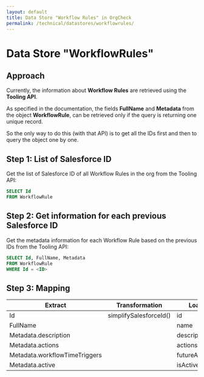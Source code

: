 ```yaml
---
layout: default
title: Data Store "Workflow Rules" in OrgCheck  
permalink: /technical/datastores/workflowrules/
---
```


# Data Store "WorkflowRules"

## Approach

Currently, the information about **Workflow Rules** are retrieved using the **Tooling API**.

As specified in the documentation, the fields **FullName** and **Metadata** from the object **WorkflowRule**,
can be retrieved only if the query is returning one unique record.

So the only way to do this (with that API) is to get all the IDs first and then to query the object one by
one.

## Step 1: List of Salesforce ID

Get the list of Salesforce ID of all Workflow Rules in the org from the Tooling API:

```SQL
SELECT Id
FROM WorkflowRule
```

## Step 2: Get information for each previous Salesforce ID

Get the metadata information for each Workflow Rule based on the previous IDs from the Tooling API:

```SQL
SELECT Id, FullName, Metadata 
FROM WorkflowRule 
WHERE Id = <ID>
```

## Step 3: Mapping

| Extract                       | Transformation         | Load          |
| ----------------------------- | ---------------------- | ------------- |
| Id                            | simplifySalesforceId() | id            |
| FullName                      |                        | name          |
| Metadata.description          |                        | description   |
| Metadata.actions              |                        | actions       |
| Metadata.workflowTimeTriggers |                        | futureActions |
| Metadata.active               |                        | isActive      |
